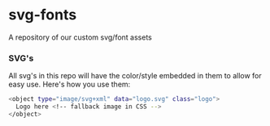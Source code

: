 # svg-fonts
A repository of our custom svg/font assets

### SVG's
All svg's in this repo will have the color/style embedded in them to allow for easy use. Here's how you use them:

```sh
<object type="image/svg+xml" data="logo.svg" class="logo">
  Logo here <!-- fallback image in CSS -->
</object>
```
